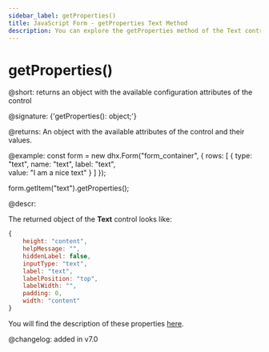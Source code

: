 ```yaml
---
sidebar_label: getProperties()
title: JavaScript Form - getProperties Text Method 
description: You can explore the getProperties method of the Text control of Form in the documentation of the DHTMLX JavaScript UI library. Browse developer guides and API reference, try out code examples and live demos, and download a free 30-day evaluation version of DHTMLX Suite.
---
```


# getProperties()

@short: returns an object with the available configuration attributes of the control

@signature: {'getProperties(): object;'}

@returns:
An object with the available attributes of the control and their values.

@example:
const form = new dhx.Form("form_container", {
    rows: [
        {
            type: "text",
            name: "text",
            label: "text",                      
            value: "I am a nice text"
        }
    ]
});

form.getItem("text").getProperties();

@descr:

The returned object of the **Text** control looks like:

~~~js
{
    height: "content",
    helpMessage: "",
    hiddenLabel: false,
    inputType: "text",
    label: "text",
    labelPosition: "top",
    labelWidth: "",
    padding: 0,
    width: "content"
}
~~~

You will find the description of these properties [here](form/api/text/api_text_properties.md).

@changelog: added in v7.0
